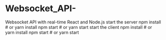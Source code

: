 # Websocket_API-
Websocket API with real-time React and Node.js 
start the server
npm install # or yarn install
npm start # or yarn start
start the client
npm install # or yarn install
npm start # or yarn start
